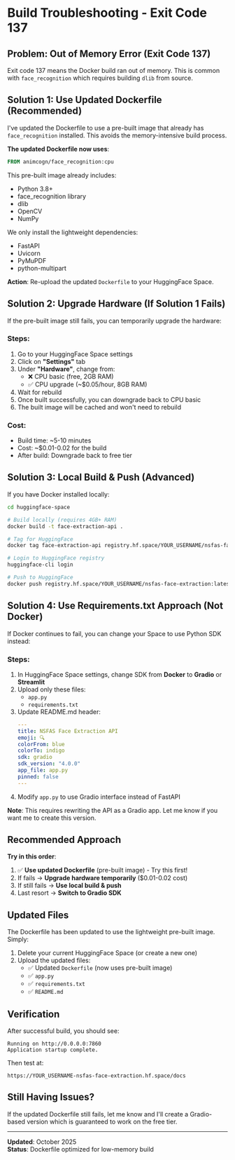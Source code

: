 # Build Troubleshooting - Exit Code 137

## Problem: Out of Memory Error (Exit Code 137)

Exit code 137 means the Docker build ran out of memory. This is common with `face_recognition` which requires building `dlib` from source.

## Solution 1: Use Updated Dockerfile (Recommended)

I've updated the Dockerfile to use a pre-built image that already has `face_recognition` installed. This avoids the memory-intensive build process.

**The updated Dockerfile now uses**:
```dockerfile
FROM animcogn/face_recognition:cpu
```

This pre-built image already includes:
- Python 3.8+
- face_recognition library
- dlib
- OpenCV
- NumPy

We only install the lightweight dependencies:
- FastAPI
- Uvicorn
- PyMuPDF
- python-multipart

**Action**: Re-upload the updated `Dockerfile` to your HuggingFace Space.

## Solution 2: Upgrade Hardware (If Solution 1 Fails)

If the pre-built image still fails, you can temporarily upgrade the hardware:

### Steps:
1. Go to your HuggingFace Space settings
2. Click on **"Settings"** tab
3. Under **"Hardware"**, change from:
   - ❌ CPU basic (free, 2GB RAM)
   - ✅ CPU upgrade (~$0.05/hour, 8GB RAM)
4. Wait for rebuild
5. Once built successfully, you can downgrade back to CPU basic
6. The built image will be cached and won't need to rebuild

### Cost:
- Build time: ~5-10 minutes
- Cost: ~$0.01-0.02 for the build
- After build: Downgrade back to free tier

## Solution 3: Local Build & Push (Advanced)

If you have Docker installed locally:

```bash
cd huggingface-space

# Build locally (requires 4GB+ RAM)
docker build -t face-extraction-api .

# Tag for HuggingFace
docker tag face-extraction-api registry.hf.space/YOUR_USERNAME/nsfas-face-extraction:latest

# Login to HuggingFace registry
huggingface-cli login

# Push to HuggingFace
docker push registry.hf.space/YOUR_USERNAME/nsfas-face-extraction:latest
```

## Solution 4: Use Requirements.txt Approach (Not Docker)

If Docker continues to fail, you can change your Space to use Python SDK instead:

### Steps:
1. In HuggingFace Space settings, change SDK from **Docker** to **Gradio** or **Streamlit**
2. Upload only these files:
   - `app.py`
   - `requirements.txt`
3. Update README.md header:
   ```yaml
   ---
   title: NSFAS Face Extraction API
   emoji: 🔍
   colorFrom: blue
   colorTo: indigo
   sdk: gradio
   sdk_version: "4.0.0"
   app_file: app.py
   pinned: false
   ---
   ```
4. Modify `app.py` to use Gradio interface instead of FastAPI

**Note**: This requires rewriting the API as a Gradio app. Let me know if you want me to create this version.

## Recommended Approach

**Try in this order**:

1. ✅ **Use updated Dockerfile** (pre-built image) - Try this first!
2. If fails → **Upgrade hardware temporarily** ($0.01-0.02 cost)
3. If still fails → **Use local build & push**
4. Last resort → **Switch to Gradio SDK**

## Updated Files

The Dockerfile has been updated to use the lightweight pre-built image. Simply:

1. Delete your current HuggingFace Space (or create a new one)
2. Upload the updated files:
   - ✅ Updated `Dockerfile` (now uses pre-built image)
   - ✅ `app.py`
   - ✅ `requirements.txt`
   - ✅ `README.md`

## Verification

After successful build, you should see:
```
Running on http://0.0.0.0:7860
Application startup complete.
```

Then test at:
```
https://YOUR_USERNAME-nsfas-face-extraction.hf.space/docs
```

## Still Having Issues?

If the updated Dockerfile still fails, let me know and I'll create a Gradio-based version which is guaranteed to work on the free tier.

---

**Updated**: October 2025  
**Status**: Dockerfile optimized for low-memory build


